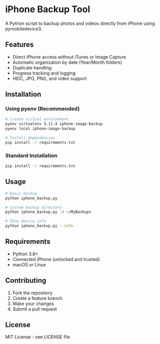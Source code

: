 # iPhone Backup Tool

A Python script to backup photos and videos directly from iPhone using pymobiledevice3.

## Features
- Direct iPhone access without iTunes or Image Capture
- Automatic organization by date (Year/Month folders)
- Duplicate handling
- Progress tracking and logging
- HEIC, JPG, PNG, and video support

## Installation

### Using pyenv (Recommended)

```bash
# Create virtual environment
pyenv virtualenv 3.11.4 iphone-image-backup
pyenv local iphone-image-backup

# Install dependencies
pip install -r requirements.txt
```

### Standard Installation

```bash
pip install -r requirements.txt
```

## Usage

```bash
# Basic backup
python iphone_backup.py

# Custom backup directory
python iphone_backup.py -d ~/MyBackups

# Show device info
python iphone_backup.py --info
```

## Requirements
- Python 3.8+
- Connected iPhone (unlocked and trusted)
- macOS or Linux

## Contributing
1. Fork the repository
2. Create a feature branch
3. Make your changes
4. Submit a pull request

## License
MIT License - see LICENSE file

